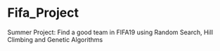 # Fifa_Project
Summer Project: Find a good team in FIFA19 using Random Search, Hill Climbing and Genetic Algorithms
